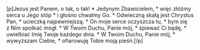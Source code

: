 [p]Jezus jest Panem, o tak, o tak! * Jedynym Zbawicielem, * więc złóżmy serca u Jego stóp * i głośno chwalmy Go. * Odwieczną skałą jest Chrystus Pan, * ucieczką najpewniejszą. * On moje serce oczyszcza tu, * bym się z Nim spotkać mógł. * W Twoim Duchu, Panie mój, * śpiewać Ci będę, * uwielbiać Imię Twoje każdego dnia. * W Twoim Duchu, Panie mój, * wywyższam Ciebie, * ofiarowuję Tobie moją pieśń.[/p]